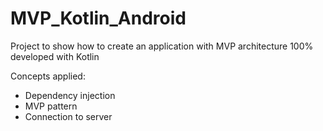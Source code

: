 # MVP_Kotlin_Android

Project to show how to create an application with MVP architecture 100% developed with Kotlin

Concepts applied:
- Dependency injection
- MVP pattern
- Connection to server
